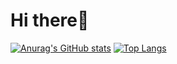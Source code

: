 # Hi there👋
[![Anurag's GitHub stats](https://github-readme-stats.vercel.app/api?username=toviaferna&theme=dark)](https://github.com/anuraghazra/github-readme-stats)
[![Top Langs](https://github-readme-stats.vercel.app/api/top-langs/?username=toviaferna&theme=dark&langs_count=4&layout=compact)](https://github.com/anuraghazra/github-readme-stats)
